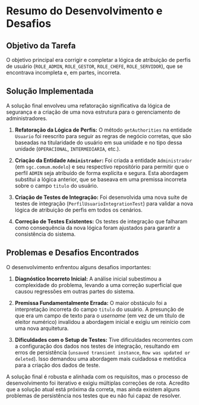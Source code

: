 # Resumo do Desenvolvimento e Desafios

## Objetivo da Tarefa
O objetivo principal era corrigir e completar a lógica de atribuição de perfis de usuário (`ROLE_ADMIN`, `ROLE_GESTOR`, `ROLE_CHEFE`, `ROLE_SERVIDOR`), que se encontrava incompleta e, em partes, incorreta.

## Solução Implementada
A solução final envolveu uma refatoração significativa da lógica de segurança e a criação de uma nova estrutura para o gerenciamento de administradores.

1.  **Refatoração da Lógica de Perfis:** O método `getAuthorities` na entidade `Usuario` foi reescrito para seguir as regras de negócio corretas, que são baseadas na titularidade do usuário em sua unidade e no tipo dessa unidade (`OPERACIONAL`, `INTERMEDIARIA`, etc.).

2.  **Criação da Entidade `Administrador`:** Foi criada a entidade `Administrador` (em `sgc.comum.modelo`) e seu respectivo repositório para permitir que o perfil `ADMIN` seja atribuído de forma explícita e segura. Esta abordagem substitui a lógica anterior, que se baseava em uma premissa incorreta sobre o campo `titulo` do usuário.

3.  **Criação de Testes de Integração:** Foi desenvolvida uma nova suíte de testes de integração (`PerfilUsuarioIntegrationTest`) para validar a nova lógica de atribuição de perfis em todos os cenários.

4.  **Correção de Testes Existentes:** Os testes de integração que falharam como consequência da nova lógica foram ajustados para garantir a consistência do sistema.

## Problemas e Desafios Encontrados
O desenvolvimento enfrentou alguns desafios importantes:

1.  **Diagnóstico Incorreto Inicial:** A análise inicial subestimou a complexidade do problema, levando a uma correção superficial que causou regressões em outras partes do sistema.

2.  **Premissa Fundamentalmente Errada:** O maior obstáculo foi a interpretação incorreta do campo `titulo` do usuário. A presunção de que era um campo de texto para o *username* (em vez de um título de eleitor numérico) invalidou a abordagem inicial e exigiu um reinício com uma nova arquitetura.

3.  **Dificuldades com o Setup de Testes:** Tive dificuldades recorrentes com a configuração dos dados nos testes de integração, resultando em erros de persistência (`unsaved transient instance`, `Row was updated or deleted`). Isso demandou uma abordagem mais cuidadosa e metódica para a criação dos dados de teste.

A solução final é robusta e alinhada com os requisitos, mas o processo de desenvolvimento foi iterativo e exigiu múltiplas correções de rota. Acredito que a solução atual está próxima da correta, mas ainda existem alguns problemas de persistência nos testes que eu não fui capaz de resolver.